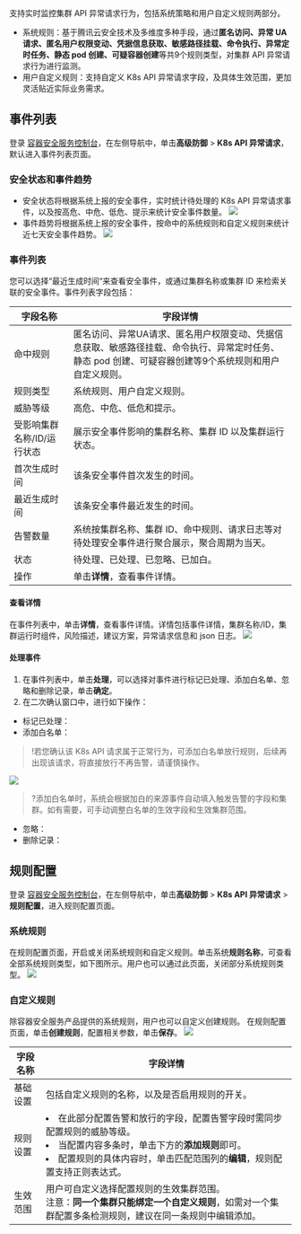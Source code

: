 支持实时监控集群 API 异常请求行为，包括系统策略和用户自定义规则两部分。
- 系统规则：基于腾讯云安全技术及多维度多种手段，通过**匿名访问、异常 UA 请求、匿名用户权限变动、凭据信息获取、敏感路径挂载、命令执行、异常定时任务、静态 pod 创建、可疑容器创建**等共9个规则类型，对集群 API 异常请求行为进行监测。
-  用户自定义规则：支持自定义 K8s API 异常请求字段，及具体生效范围，更加灵活贴近实际业务需求。

## 事件列表
登录 [容器安全服务控制台](https://console.cloud.tencent.com/tcss)，在左侧导航中，单击**高级防御** > **K8s API 异常请求**，默认进入事件列表页面。

### 安全状态和事件趋势
- 安全状态将根据系统上报的安全事件，实时统计待处理的 K8s API 异常请求事件，以及按高危、中危、低危、提示来统计安全事件数量。
![](https://qcloudimg.tencent-cloud.cn/raw/f118bc351fbf3f1230e514c7179f81ad.png)
- 事件趋势将根据系统上报的安全事件，按命中的系统规则和自定义规则来统计近七天安全事件趋势。
![](https://qcloudimg.tencent-cloud.cn/raw/7f7de4d8e9e8a7843a53f6f953acbbc6.png)

### 事件列表
您可以选择“最近生成时间“来查看安全事件，或通过集群名称或集群 ID 来检索关联的安全事件。事件列表字段包括：

| 字段名称                   | 字段详情                                                     |
| -------------------------- | ------------------------------------------------------------ |
| 命中规则                   | 匿名访问、异常UA请求、匿名用户权限变动、凭据信息获取、敏感路径挂载、命令执行、异常定时任务、静态 pod 创建、可疑容器创建等9个系统规则和用户自定义规则。 |
| 规则类型                   | 系统规则、用户自定义规则。                                   |
| 威胁等级                   | 高危、中危、低危和提示。                                 |
| 受影响集群名称/ID/运行状态 | 展示安全事件影响的集群名称、集群 ID 以及集群运行状态。       |
| 首次生成时间               | 该条安全事件首次发生的时间。                                 |
| 最近生成时间               | 该条安全事件最近发生的时间。                                 |
| 告警数量                   | 系统按集群名称、集群 ID、命中规则、请求日志等对待处理安全事件进行聚合展示，聚合周期为当天。 |
| 状态                       | 待处理、已处理、已忽略、已加白。                         |
| 操作                       | 单击**详情**，查看事件详情。                                 |

#### 查看详情
在事件列表中，单击**详情**，查看事件详情。详情包括事件详情，集群名称/ID，集群运行时组件，风险描述，建议方案，异常请求信息和 json 日志。
![](https://qcloudimg.tencent-cloud.cn/raw/d0ba966c8e996b044bbfac02c9d15575.png)


#### 处理事件
1. 在事件列表中，单击**处理**，可以选择对事件进行标记已处理、添加白名单、忽略和删除记录，单击**确定**。
2. 在二次确认窗口中，进行如下操作：
 - 标记已处理：
 - 添加白名单：
>!若您确认该 K8s API 请求属于正常行为，可添加白名单放行规则，后续再出现该请求，将直接放行不再告警，请谨慎操作。
>
![](https://qcloudimg.tencent-cloud.cn/raw/0f930d841c6af7123228d4a3a4974129.png)
>?添加白名单时，系统会根据加白的来源事件自动填入触发告警的字段和集群。如有需要，可手动调整白名单的生效字段和生效集群范围。
 - 忽略：
 - 删除记录：
 
##  规则配置
登录 [容器安全服务控制台](https://console.cloud.tencent.com/tcss)，在左侧导航中，单击**高级防御** > **K8s API 异常请求** > **规则配置**，进入规则配置页面。

### 系统规则
在规则配置页面，开启或关闭系统规则和自定义规则。单击系统**规则名称**，可查看全部系统规则类型，如下图所示。用户也可以通过此页面，关闭部分系统规则类型。
![](https://qcloudimg.tencent-cloud.cn/raw/690fb1bc3c9147c4d3f5cd5bc2a72058.png)

### 自定义规则
除容器安全服务产品提供的系统规则，用户也可以自定义创建规则。
在规则配置页面，单击**创建规则**，配置相关参数，单击**保存**。
![](https://qcloudimg.tencent-cloud.cn/raw/aab38111ccdf4a554aa5a565b4507890.png)

| 字段名称 | 字段详情                                                     |
| -------- | ------------------------------------------------------------ |
| 基础设置 | 包括自定义规则的名称，以及是否启用规则的开关。               |
| 规则设置 | <li>在此部分配置告警和放行的字段，配置告警字段时需同步配置规则的威胁等级。</li><li>当配置内容多条时，单击下方的**添加规则**即可。</li><li>配置规则的具体内容时，单击匹配范围列的**编辑**，规则配置支持正则表达式。 |
| 生效范围 | 用户可自定义选择配置规则的生效集群范围。<br>注意：**同一个集群只能绑定一个自定义规则**，如需对一个集群配置多条检测规则，建议在同一条规则中编辑添加。 |

